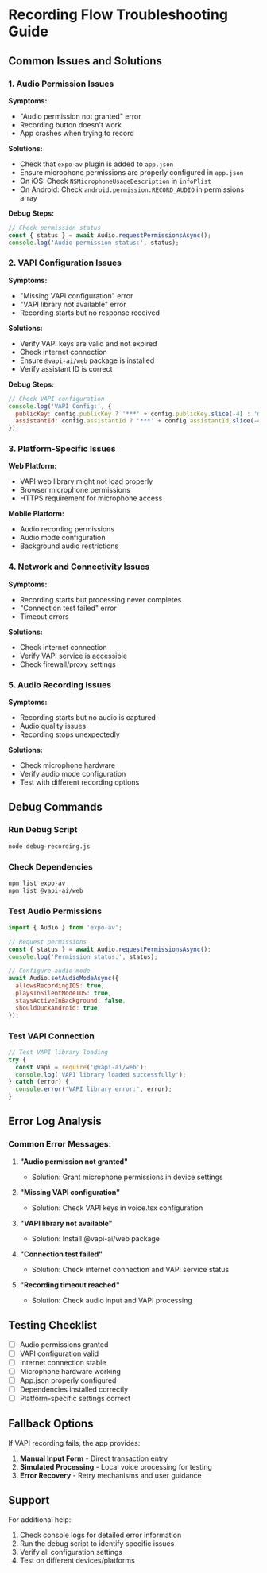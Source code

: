 # Recording Flow Troubleshooting Guide

## Common Issues and Solutions

### 1. Audio Permission Issues

**Symptoms:**
- "Audio permission not granted" error
- Recording button doesn't work
- App crashes when trying to record

**Solutions:**
- Check that `expo-av` plugin is added to `app.json`
- Ensure microphone permissions are properly configured in `app.json`
- On iOS: Check `NSMicrophoneUsageDescription` in `infoPlist`
- On Android: Check `android.permission.RECORD_AUDIO` in permissions array

**Debug Steps:**
```javascript
// Check permission status
const { status } = await Audio.requestPermissionsAsync();
console.log('Audio permission status:', status);
```

### 2. VAPI Configuration Issues

**Symptoms:**
- "Missing VAPI configuration" error
- "VAPI library not available" error
- Recording starts but no response received

**Solutions:**
- Verify VAPI keys are valid and not expired
- Check internet connection
- Ensure `@vapi-ai/web` package is installed
- Verify assistant ID is correct

**Debug Steps:**
```javascript
// Check VAPI configuration
console.log('VAPI Config:', {
  publicKey: config.publicKey ? '***' + config.publicKey.slice(-4) : 'missing',
  assistantId: config.assistantId ? '***' + config.assistantId.slice(-4) : 'missing'
});
```

### 3. Platform-Specific Issues

**Web Platform:**
- VAPI web library might not load properly
- Browser microphone permissions
- HTTPS requirement for microphone access

**Mobile Platform:**
- Audio recording permissions
- Audio mode configuration
- Background audio restrictions

### 4. Network and Connectivity Issues

**Symptoms:**
- Recording starts but processing never completes
- "Connection test failed" error
- Timeout errors

**Solutions:**
- Check internet connection
- Verify VAPI service is accessible
- Check firewall/proxy settings

### 5. Audio Recording Issues

**Symptoms:**
- Recording starts but no audio is captured
- Audio quality issues
- Recording stops unexpectedly

**Solutions:**
- Check microphone hardware
- Verify audio mode configuration
- Test with different recording options

## Debug Commands

### Run Debug Script
```bash
node debug-recording.js
```

### Check Dependencies
```bash
npm list expo-av
npm list @vapi-ai/web
```

### Test Audio Permissions
```javascript
import { Audio } from 'expo-av';

// Request permissions
const { status } = await Audio.requestPermissionsAsync();
console.log('Permission status:', status);

// Configure audio mode
await Audio.setAudioModeAsync({
  allowsRecordingIOS: true,
  playsInSilentModeIOS: true,
  staysActiveInBackground: false,
  shouldDuckAndroid: true,
});
```

### Test VAPI Connection
```javascript
// Test VAPI library loading
try {
  const Vapi = require('@vapi-ai/web');
  console.log('VAPI library loaded successfully');
} catch (error) {
  console.error('VAPI library error:', error);
}
```

## Error Log Analysis

### Common Error Messages:

1. **"Audio permission not granted"**
   - Solution: Grant microphone permissions in device settings

2. **"Missing VAPI configuration"**
   - Solution: Check VAPI keys in voice.tsx configuration

3. **"VAPI library not available"**
   - Solution: Install @vapi-ai/web package

4. **"Connection test failed"**
   - Solution: Check internet connection and VAPI service status

5. **"Recording timeout reached"**
   - Solution: Check audio input and VAPI processing

## Testing Checklist

- [ ] Audio permissions granted
- [ ] VAPI configuration valid
- [ ] Internet connection stable
- [ ] Microphone hardware working
- [ ] App.json properly configured
- [ ] Dependencies installed correctly
- [ ] Platform-specific settings correct

## Fallback Options

If VAPI recording fails, the app provides:
1. **Manual Input Form** - Direct transaction entry
2. **Simulated Processing** - Local voice processing for testing
3. **Error Recovery** - Retry mechanisms and user guidance

## Support

For additional help:
1. Check console logs for detailed error information
2. Run the debug script to identify specific issues
3. Verify all configuration settings
4. Test on different devices/platforms
